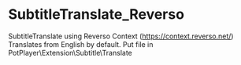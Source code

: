 # SubtitleTranslate_Reverso
SubtitleTranslate using Reverso Context (https://context.reverso.net/)
Translates from English by default.
Put file in PotPlayer\Extension\Subtitle\Translate